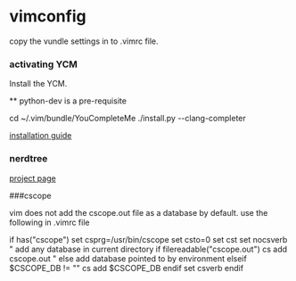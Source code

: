 # vimconfig

copy the vundle settings in to .vimrc file.


### activating YCM

Install the YCM.

** python-dev is a pre-requisite

cd ~/.vim/bundle/YouCompleteMe
./install.py --clang-completer

[installation guide](https://github.com/Valloric/YouCompleteMe#ubuntu-linux-x64-installation)


### nerdtree

[project page](https://github.com/scrooloose/nerdtree)


###cscope

vim does not add the cscope.out file as a database by default. use the following in
.vimrc file

if has("cscope")
        set csprg=/usr/bin/cscope
        set csto=0
        set cst 
        set nocsverb
        " add any database in current directory
        if filereadable("cscope.out")
            cs add cscope.out
        " else add database pointed to by environment
        elseif $CSCOPE_DB != ""
            cs add $CSCOPE_DB
        endif
        set csverb
endif


